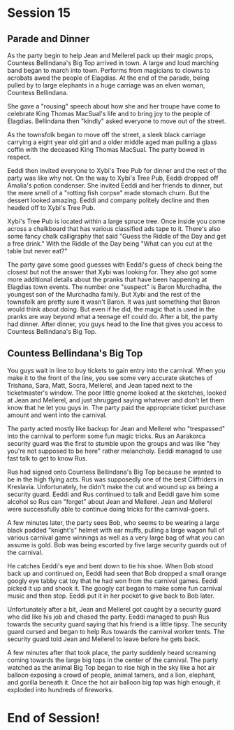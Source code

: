 # Session 15 #

## Parade and Dinner ## 

As the party begin to help Jean and Mellerel pack up their magic props, Countess Bellindana's Big Top arrived in town. A large and loud marching band began to march into town. Performs from magicians to clowns to acrobats awed the people of Elagdias. At the end of the parade, being pulled by to large elephants in a huge carriage was an elven woman, Countess Bellindana. 

She gave a "rousing" speech about how she and her troupe have come to celebrate King Thomas MacSual's life and to bring joy to the people of Elagdias. Bellindana then "kindly" asked everyone to move out of the street. 

As the townsfolk began to move off the street, a sleek black carriage carrying a eight year old girl and a older middle aged man pulling a glass coffin with the deceased King Thomas MacSual. The party bowed in respect. 

Eeddi then invited everyone to Xybi's Tree Pub for dinner and the rest of the party was like why not. On the way to Xybi's Tree Pub, Eeddi dropped off Amalia's potion condenser. She invited Eeddi and her friends to dinner, but the mere smell of a "rotting fish corpse" made stomach churn. But the dessert looked amazing. Eeddi and company politely decline and then headed off to Xybi's Tree Pub. 

Xybi's Tree Pub is located within a large spruce tree. Once inside you come across a chalkboard that has various classified ads tape to it. There's also some fancy chalk calligraphy that said "Guess the Riddle of the Day and get a free drink." With the Riddle of the Day being "What can you cut at the table but never eat?"

The party gave some good guesses with Eeddi's guess of check being the closest but not the answer that Xybi was looking for. They also got some more additional details about the pranks that have been happening at Elagdias town events. The number one "suspect" is Baron Murchadha, the youngest son of the Murchadha family. But Xybi and the rest of the townsfolk are pretty sure it wasn't Baron. It was just something that Baron would think about doing. But even if he did, the magic that is used in the pranks are way beyond what a teenage elf could do. After a bit, the party had dinner. After dinner, you guys head to the line that gives you access to Countess Bellindana's Big Top. 

## Countess Bellindana's Big Top ##

You guys wait in line to buy tickets to gain entry into the carnival. When you make it to the front of the line, you see some very accurate sketches of Trishana, Sara, Matt, Socra, Mellerel, and Jean taped next to the ticketmaster's window. The poor little gnome looked at the sketches, looked at Jean and Mellerel, and just shrugged saying whatever and don't let them know that he let you guys in. The party paid the appropriate ticket purchase amount and went into the carnival. 

The party acted mostly like backup for Jean and Mellerel who "trespassed" into the carnival to perform some fun magic tricks. Rus an Aarakorca security guard was the first to stumble upon the groups and was like "hey you're not supposed to be here" rather melancholy. Eeddi managed to use fast talk to get to know Rus.

Rus had signed onto Countess Bellindana's Big Top because he wanted to be in the high flying acts. Rus was supposedly one of the best Cliffriders in Kreslavia. Unfortunately, he didn't make the cut and wound up as being a security guard. Eeddi and Rus continued to talk and Eeddi gave him some alcohol so Rus can "forget" about Jean and Mellerel. Jean and Mellerel were successfully able to continue doing tricks for the carnival-goers.  

A few minutes later, the party sees Bob, who seems to be wearing a large black padded "knight's" helmet with ear muffs, pulling a large wagon full of various carnival game winnings as well as a very large bag of what you can assume is gold. Bob was being escorted by five large security guards out of the carnival.

He catches Eeddi's eye and bent down to tie his shoe. When Bob stood back up and continued on, Eeddi had seen that Bob dropped a small orange googly eye tabby cat toy that he had won from the carnival games. Eeddi picked it up and shook it. The googly cat began to make some fun carnival music and then stop. Eeddi put it in her pocket to give back to Bob later.

Unfortunately after a bit, Jean and Mellerel got caught by a security guard who did like his job and chased the party. Eeddi managed to push Rus towards the security guard saying that his friend is a little tipsy. The security guard cursed and began to help Rus towards the carnival worker tents. The security guard told Jean and Mellerel to leave before he gets back. 

A few minutes after that took place, the party suddenly heard screaming coming towards the large big tops in the center of the carnival. The party watched as the animal Big Top began to rise high in the sky like a hot air balloon exposing a crowd of people, animal tamers, and a lion, elephant, and gorilla beneath it. Once the hot air balloon big top was high enough, it exploded into hundreds of fireworks. 

# End of Session! #
